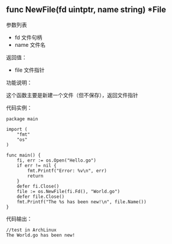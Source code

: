 ## func NewFile(fd uintptr, name string) *File

参数列表

- fd 文件句柄
- name 文件名

返回值：

- file 文件指针

功能说明：

这个函数主要是新建一个文件（但不保存），返回文件指针

代码实例：

    package main

    import (
        "fmt"
        "os"
    )

    func main() {
        fi, err := os.Open("Hello.go")
        if err != nil {
            fmt.Printf("Error: %v\n", err)
            return
        }
        defer fi.Close()
        file := os.NewFile(fi.Fd(), "World.go")
        defer file.Close()
        fmt.Printf("The %s has been new!\n", file.Name())
    }

代码输出：

    //test in ArchLinux
    The World.go has been new!
